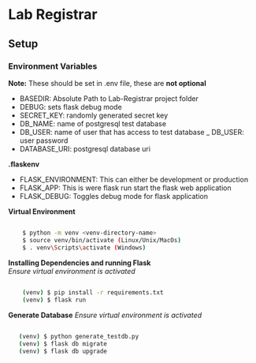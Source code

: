 # Lab Registrar

## Setup

### Environment Variables 

**Note:** These should be set in .env file, these are **not optional**

- BASEDIR: Absolute Path to Lab-Registrar project folder
- DEBUG: sets flask debug mode
- SECRET_KEY: randomly generated secret key 
- DB_NAME: name of postgresql test database
- DB_USER: name of user that has access to test database
_ DB_USER: user password
- DATABASE_URI: postgresql database uri

**.flaskenv**

- FLASK_ENVIRONMENT: This can either be development or production
- FLASK_APP: This is were flask run start the flask web application
- FLASK_DEBUG: Toggles debug mode for flask application

**Virtual Environment**
```bash

    $ python -m venv <venv-directory-name>
    $ source venv/bin/activate (Linux/Unix/MacOs)
    $ . venv\Scripts\activate (Windows)

```

**Installing Dependencies and running Flask**
<br>
*Ensure virtual environment is activated*
```bash
    
    (venv) $ pip install -r requirements.txt
    (venv) $ flask run 

```

**Generate Database**
*Ensure virtual environment is activated*
```bash

   (venv) $ python generate_testdb.py
   (venv) $ flask db migrate 
   (venv) $ flask db upgrade 

```

